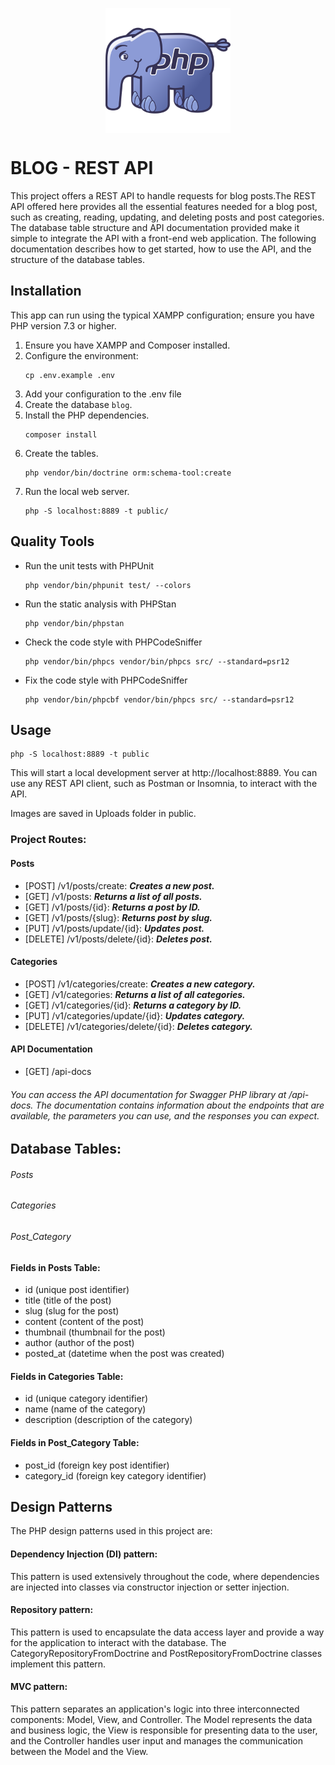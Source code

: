 <p align="center">
  <img align="center" height="200" src="public/elephpant.png">
</p>

# BLOG - REST API
This project offers a REST API to handle requests for blog posts.The REST API offered here provides all the essential features needed for a blog post, such as creating, reading, updating, and deleting posts and post categories. The database table structure and API documentation provided make it simple to integrate the API with a front-end web application. The following documentation describes how to get started, how to use the API, and the structure of the database tables. 

## Installation
This app can run using the typical XAMPP configuration; ensure  you have PHP version 7.3 or higher.
1. Ensure you have XAMPP and Composer installed.
2. Configure the environment: 
   ````
   cp .env.example .env
   ````
3. Add your configuration to the .env file
4. Create the database `blog`.
5. Install the PHP dependencies.  
   ````
   composer install
   ````
6. Create the tables. 
   ```
   php vendor/bin/doctrine orm:schema-tool:create 
   ````
7. Run the local web server.
   ```
   php -S localhost:8889 -t public/

## Quality Tools

- Run the unit tests with PHPUnit
  ```
  php vendor/bin/phpunit test/ --colors
  ```
- Run the static analysis with PHPStan
  ```
  php vendor/bin/phpstan
  ```
- Check the code style with PHPCodeSniffer
  ```
  php vendor/bin/phpcs vendor/bin/phpcs src/ --standard=psr12
  ```
- Fix the code style with PHPCodeSniffer
  ```
  php vendor/bin/phpcbf vendor/bin/phpcs src/ --standard=psr12

## Usage

```
php -S localhost:8889 -t public
```
This will start a local development server at http://localhost:8889. You can use any REST API client, such as Postman or Insomnia, to interact with the API.

Images are saved in Uploads folder in public.
### Project Routes:

#### Posts
* [POST] /v1/posts/create: ***Creates a new post.***
* [GET] /v1/posts: ***Returns a list of all posts.***
* [GET] /v1/posts/{id}: ***Returns a post by ID.***
* [GET] /v1/posts/{slug}: ***Returns  post by slug.***
* [PUT] /v1/posts/update/{id}: ***Updates post.***
* [DELETE] /v1/posts/delete/{id}: ***Deletes post.***

#### Categories
* [POST] /v1/categories/create: ***Creates a new category.***
* [GET] /v1/categories: ***Returns a list of all categories.***
* [GET] /v1/categories/{id}: ***Returns a  category by ID.***
* [PUT] /v1/categories/update/{id}: ***Updates category.***
* [DELETE] /v1/categories/delete/{id}: ***Deletes category.***

#### API Documentation
 * [GET] /api-docs
###### You can access the API documentation for Swagger PHP library at /api-docs. The documentation contains information about the endpoints that are available, the parameters you can use, and the responses you can expect.

## Database Tables:

###### Posts
###### Categories
###### Post_Category

#### Fields in Posts Table:

* id (unique post identifier)
* title (title of the post)
* slug (slug for the post)
* content (content of the post)
* thumbnail (thumbnail for the post)
* author (author of the post)
* posted_at (datetime when the post was created)

#### Fields in Categories Table:

* id (unique category identifier)
* name (name of the category)
* description (description of the category)

#### Fields in Post_Category Table:

* post_id (foreign key post identifier)
* category_id (foreign key category identifier)

## Design Patterns

The PHP design patterns used in this project are:

#### Dependency Injection (DI) pattern:
This pattern is used extensively throughout the code, where dependencies are injected into classes via constructor injection or setter injection.
#### Repository pattern:
This pattern is used to encapsulate the data access layer and provide a way for the application to interact with the database. The CategoryRepositoryFromDoctrine and PostRepositoryFromDoctrine classes implement this pattern.
#### MVC pattern:
This pattern  separates an application's logic into three interconnected components: Model, View, and Controller.
The Model represents the data and business logic, the View is responsible for presenting data to the user, and the Controller handles user input and manages the communication between the Model and the View.



